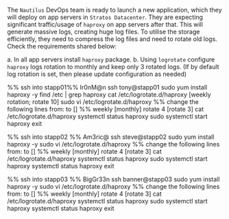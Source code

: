 The `Nautilus` DevOps team is ready to launch a new application, which they will deploy on app servers in `Stratos Datacenter`. They are expecting significant traffic/usage of `haproxy` on app servers after that. This will generate massive logs, creating huge log files. To utilise the storage efficiently, they need to compress the log files and need to rotate old logs. Check the requirements shared below:

a. In all app servers install `haproxy` package.
b. Using `logrotate` configure `haproxy` logs rotation to monthly and keep only 3 rotated logs.
(If by default log rotation is set, then please update configuration as needed)

%% ssh into stapp01%% Ir0nM@n
ssh tony@stapp01
sudo yum install haproxy -y
find /etc | grep haproxy
cat /etc/logrotate.d/haproxy [weekly rotation; rotate 10]
sudo vi /etc/logrotate.d/haproxy %% change the following lines from: to [] %%
weekly [monthly]
rotate 4 [rotate 3]
cat /etc/logrotate.d/haproxy
systemctl status haproxy
sudo systemctl start haproxy
exit

%% ssh into stapp02 %% Am3ric@
ssh steve@stapp02
sudo yum install haproxy -y
sudo vi /etc/logrotate.d/haproxy %% change the following lines from: to [] %%
weekly [monthly]
rotate 4 [rotate 3]
cat /etc/logrotate.d/haproxy
systemctl status haproxy
sudo systemctl start haproxy
systemctl status haproxy
exit

%% ssh into stapp03 %% BigGr33n
ssh banner@stapp03
sudo yum install haproxy -y
sudo vi /etc/logrotate.d/haproxy %% change the following lines from: to [] %%
weekly [monthly]
rotate 4 [rotate 3]
cat /etc/logrotate.d/haproxy
systemctl status haproxy
sudo systemctl start haproxy
systemctl status haproxy
exit
